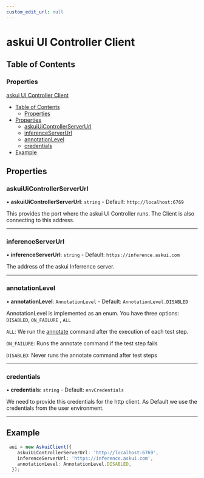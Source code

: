 ```yaml
---
custom_edit_url: null
---
```


# askui UI Controller Client

## Table of Contents

### Properties

 [askui UI Controller Client](#askui-ui-controller-client)
  - [Table of Contents](#table-of-contents)
    - [Properties](#properties)
  - [Properties](#properties-1)
    - [askuiUiControllerServerUrl](#askuiUiControllerServerUrl)
    - [inferenceServerUrl](#inferenceServerUrl)
    - [annotationLevel](#annotationLevel)
    - [credentials](#credentials)
  - [Example](#example)  

## Properties

### askuiUiControllerServerUrl

• **askuiUiControllerServerUrl**: `string` - Default: `http://localhost:6769`

This provides the port where the askui UI Controller runs. The Client is also connecting
to this address.

___

### inferenceServerUrl

• **inferenceServerUrl**: `string` - Default: `https://inference.askui.com`

The address of the askui Inferrence server.
___

### annotationLevel

• **annotationLevel**: `AnnotationLevel` - Default: `AnnotationLevel.DISABLED`

AnnotationLevel is implemented as an enum. You have three options: `DISABLED`, `ON_FAILURE` , `ALL`

`ALL`:  We run the [annotate](../../general/05-Tooling/annotate-image.md) command after the execution of each test step.


`ON_FAILURE`: Runs the annotate command if the test step fails 


`DISABLED`: Never runs the annotate command after test steps

___

### credentials

• **credentials**: `string` - Default: `envCredentials`

We need to provide this credentials for the http client. As Default we use the credentials from the user environment.
___

## Example


```typescript
 aui = new AskuiClient({
    askuiUiControllerServerUrl: 'http://localhost:6769',
    inferenceServerUrl: 'https://inference.askui.com',
    annotationLevel: AnnotationLevel.DISABLED,
  });
```



